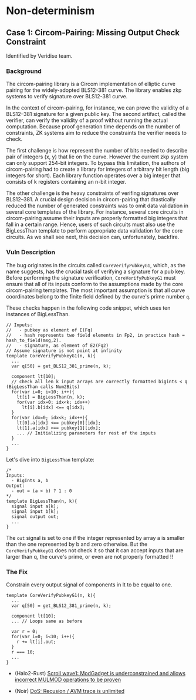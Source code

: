 # Non-determinism

## Case 1: Circom-Pairing: Missing Output Check Constraint

Identified by Veridise team.

### Background

The circom-pairing library is a Circom implementation of elliptic curve pairing for the widely-adopted BLS12-381 curve. The library enables zkp systems to verify signature over BLS12-381 curve.

In the context of circom-pairing, for instance, we can prove the validity of a BLS12–381 signature for a given public key. The second artifact, called the verifier, can verify the validity of a proof without running the actual computation. Because proof generation time depends on the number of constraints, ZK systems aim to reduce the constraints the verifier needs to check.

The first challenge is how represent the number of bits needed to describe pair of integers (x, y) that lie on the curve. However the current zkp system can only support 254-bit integers. To bypass this limitation, the authors of circom-pairing had to create a library for integers of arbitrary bit length (big integers for short). Each library function operates over a big integer that consists of k registers containing an n-bit integer. 

The other challenge is the heavy constraints of verifing signatures over BLS12–381. A crucial design decision in circom-pairing that drastically reduced the number of generated constraints was to omit data validation in several core templates of the library. For instance, several core circuits in circom-pairing assume their inputs are properly formatted big integers that fall in a certain range. Hence, users of such circuits must also use the BigLessThan template to perform appropriate data validation for the core circuits. As we shall see next, this decision can, unfortunately, backfire.

### Vuln Description

The bug originates in the circuits called `CoreVerifyPubkeyG1`, which, as the name suggests, has the crucial task of verifying a signature for a pub key. Before performing the signature verification, `CoreVerifyPubkeyG1` must ensure that all of its inputs conform to the assumptions made by the core circom-pairing templates. The most important assumption is that all curve coordinates belong to the finite field defined by the curve's prime number `q`.

These checks happen in the following code snippet, which uses ten instances of BigLessThan.

```circom
// Inputs:
//   - pubkey as element of E(Fq)
//   - hash represents two field elements in Fp2, in practice hash = hash_to_field(msg,2).
//   - signature, as element of E2(Fq2)
// Assume signature is not point at infinity
template CoreVerifyPubkeyG1(n, k){
  ...
  var q[50] = get_BLS12_381_prime(n, k);
  
  component lt[10];
  // check all len k input arrays are correctly formatted bigints < q (BigLessThan calls Num2Bits)
  for(var i=0; i<10; i++){
    lt[i] = BigLessThan(n, k);
    for(var idx=0; idx<k; idx++)
      lt[i].b[idx] <== q[idx];
  }
  for(var idx=0; idx<k; idx++){
    lt[0].a[idx] <== pubkey[0][idx];
    lt[1].a[idx] <== pubkey[1][idx];
    ... // Initializing parameters for rest of the inputs
  }
  ...
}
```

Let's dive into `BigLessThan` template:

```circom
/*
Inputs:
  - BigInts a, b
Output:
  - out = (a < b) ? 1 : 0
*/
template BigLessThan(n, k){
  signal input a[k];
  signal input b[k];
  signal output out;
  ...
}
```

The `out` signal is set to one if the integer represented by array a is smaller than the one represented by b and zero otherwise. But the `CoreVerifyPubkeyG1` does not check it so that it can accept inputs that are larger than q, the curve's prime, or even are not properly formatted !!

### The Fix

Constrain every output signal of components in lt to be equal to one.

```circom
template CoreVerifyPubkeyG1(n, k){
  ...
  var q[50] = get_BLS12_381_prime(n, k);
  
  component lt[10];
  ... // Loops same as before
 
  var r = 0;
  for(var i=0; i<10; i++){
    r += lt[i].out;
  }
  r === 10;
  ...
}
```

  - (Halo2-Rust) [Scroll wave1: ModGadget is underconstrained and allows incorrect MULMOD operations to be proven](https://github.com/nullity00/zk-security-reviews/blob/main/Scroll/2023-04-scroll-zkEVM-wave1-securityreview.pdf)

  - (Noir) [DoS: Recusion / AVM trace is unlimited](https://github.com/noir-lang/noir/issues/5026)